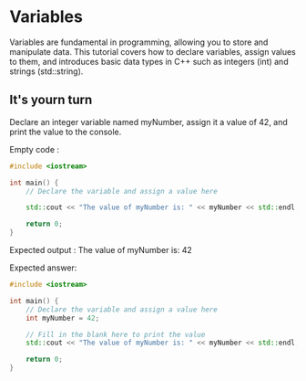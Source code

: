 # Variables

Variables are fundamental in programming, allowing you to store and manipulate data. This tutorial covers how to declare variables, assign values to them, and introduces basic data types in C++ such as integers (int) and strings (std::string).


## It's yourn turn

Declare an integer variable named myNumber, assign it a value of 42, and print the value to the console.

Empty code :

```cpp
#include <iostream>

int main() {
    // Declare the variable and assign a value here

    std::cout << "The value of myNumber is: " << myNumber << std::endl;

    return 0;
}
```

Expected output : 
The value of myNumber is: 42

Expected answer: 
```cpp
#include <iostream>

int main() {
    // Declare the variable and assign a value here
    int myNumber = 42;

    // Fill in the blank here to print the value
    std::cout << "The value of myNumber is: " << myNumber << std::endl;

    return 0;
}
```